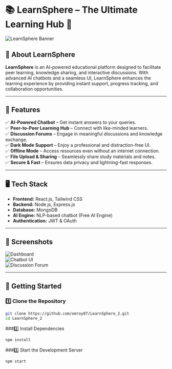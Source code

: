 # 📚 LearnSphere – The Ultimate Learning Hub 🚀

![LearnSphere Banner](https://github.com/omroy07/LearnSphere_2/blob/main/img/home.png) <!-- Replace with an actual image link -->

## 🌟 About LearnSphere  
**LearnSphere** is an AI-powered educational platform designed to facilitate peer learning, knowledge sharing, and interactive discussions. With advanced AI chatbots and a seamless UI, LearnSphere enhances the learning experience by providing instant support, progress tracking, and collaboration opportunities.  

---

## 🎯 Features  
✅ **AI-Powered Chatbot** – Get instant answers to your queries.  
✅ **Peer-to-Peer Learning Hub** – Connect with like-minded learners.  
✅ **Discussion Forums** – Engage in meaningful discussions and knowledge exchange.  
✅ **Dark Mode Support** – Enjoy a professional and distraction-free UI.  
✅ **Offline Mode** – Access resources even without an internet connection.  
✅ **File Upload & Sharing** – Seamlessly share study materials and notes.  
✅ **Secure & Fast** – Ensures data privacy and lightning-fast responses.  

---

## 🖥️ Tech Stack  
- **Frontend:** React.js, Tailwind CSS  
- **Backend:** Node.js, Express.js  
- **Database:** MongoDB  
- **AI Engine:** NLP-based chatbot (Free AI Engine)  
- **Authentication:** JWT & OAuth  

---

## 📸 Screenshots  
<!-- Add images here -->
![Dashboard](https://github.com/omroy07/LearnSphere_2/blob/main/img/Course.png)  
![Chatbot UI](https://github.com/omroy07/LearnSphere_2/blob/main/img/physics.png)  
![Discussion Forum](https://github.com/omroy07/LearnSphere_2/blob/main/img/motion.png)  

---

## 🚀 Getting Started  

### 1️⃣ Clone the Repository  
```bash
git clone https://github.com/omroy07/LearnSphere_2.git
cd LearnSphere_2
```
###2️⃣ Install Dependencies
```bash
npm install
```
###3️⃣ Start the Development Server
```bash
npm start
```

